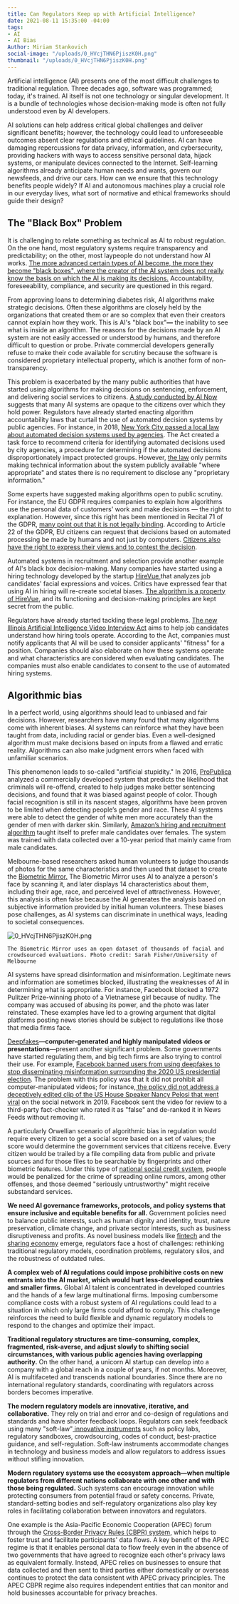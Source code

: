 ```yaml
---
title: Can Regulators Keep up with Artificial Intelligence?
date: 2021-08-11 15:35:00 -04:00
tags:
- AI
- AI Bias
Author: Miriam Stankovich
social-image: "/uploads/0_HVcjTHN6PjiszK0H.png"
thumbnail: "/uploads/0_HVcjTHN6PjiszK0H.png"
---
```


Artificial intelligence (AI) presents one of the most difficult challenges to traditional regulation. Three decades ago, software was programmed; today, it's trained. AI itself is not one technology or singular development. It is a bundle of technologies whose decision-making mode is often not fully understood even by AI developers.

AI solutions can help address critical global challenges and deliver significant benefits; however, the technology could lead to unforeseeable outcomes absent clear regulations and ethical guidelines. AI can have damaging repercussions for data privacy, information, and cybersecurity, providing hackers with ways to access sensitive personal data, hijack systems, or manipulate devices connected to the Internet. Self-learning algorithms already anticipate human needs and wants, govern our newsfeeds, and drive our cars. How can we ensure that this technology benefits people widely? If AI and autonomous machines play a crucial role in our everyday lives, what sort of normative and ethical frameworks should guide their design?

<!--more-->

## The "Black Box" Problem

It is challenging to relate something as technical as AI to robust regulation. On the one hand, most regulatory systems require transparency and predictability; on the other, most laypeople do not understand how AI works. [The more advanced certain types of AI become, the more they become "black boxes", where the creator of the AI system does not really know the basis on which the AI is making its decisions.](http://globalforumljd.com/new/sites/default/files/documents/resources/Artificial-Intelligence-White-Paper-Draft-5Oct2017.pdf) Accountability, foreseeability, compliance, and security are questioned in this regard.

From approving loans to determining diabetes risk, AI algorithms make strategic decisions. Often these algorithms are closely held by the organizations that created them or are so complex that even their creators cannot explain how they work. This is AI's "black box"**—** the inability to see what is inside an algorithm. The reasons for the decisions made by an AI system are not easily accessed or understood by humans, and therefore difficult to question or probe. Private commercial developers generally refuse to make their code available for scrutiny because the software is considered proprietary intellectual property, which is another form of non-transparency.

This problem is exacerbated by the many public authorities that have started using algorithms for making decisions on sentencing, enforcement, and delivering social services to citizens. [A study conducted by AI Now](https://www.wired.com/story/ai-experts-want-to-end-black-box-algorithms-in-government/) suggests that many AI systems are opaque to the citizens over which they hold power. Regulators have already started enacting algorithm accountability laws that curtail the use of automated decision systems by public agencies. For instance, in 2018, [New York City passed a local law about automated decision systems used by agencies](https://legistar.council.nyc.gov/LegislationDetail.aspx?ID=3137815&GUID=437A6A6D-62E1-47E2-9C42-461253F9C6D0&Options=&Search). The Act created a task force to recommend criteria for identifying automated decisions used by city agencies, a procedure for determining if the automated decisions disproportionately impact protected groups. However, [the law](https://news.bloomberglaw.com/tech-and-telecom-law/insight-ai-regulations-aim-at-eliminating-bias) only permits making technical information about the system publicly available "where appropriate" and states there is no requirement to disclose any "proprietary information."

Some experts have suggested making algorithms open to public scrutiny. For instance, the EU GDPR requires companies to explain how algorithms use the personal data of customers' work and make decisions — the right to explanation. However, since this right has been mentioned in Recital 71 of the GDPR, [many point out that it is not legally binding](https://www.wired.com/story/the-ai-chatbot-will-hire-you-now/). According to Article 22 of the GDPR, EU citizens can request that decisions based on automated processing be made by humans and not just by computers. [Citizens also have the right to express their views and to contest the decision](https://ec.europa.eu/info/law/law-topic/data-protection/reform/rights-citizens/my-rights/what-are-my-rights_en).

Automated systems in recruitment and selection provide another example of AI's black box decision-making. Many companies have started using a hiring technology developed by the startup [HireVue ](https://www.wired.com/story/the-ai-chatbot-will-hire-you-now/)that analyzes job candidates' facial expressions and voices. Critics have expressed fear that using AI in hiring will re-create societal biases. [The algorithm is a property of HireVue](https://www.technologyreview.com/f/614694/hirevue-ai-automated-hiring-discrimination-ftc-epic-bias/), and its functioning and decision-making principles are kept secret from the public.

Regulators have already started tackling these legal problems. [The new Illinois Artificial Intelligence Video Interview Act](http://www.ilga.gov/legislation/publicacts/fulltext.asp?Name=101-0260) aims to help job candidates understand how hiring tools operate. According to the Act, companies must notify applicants that AI will be used to consider applicants' "fitness" for a position. Companies should also elaborate on how these systems operate and what characteristics are considered when evaluating candidates. The companies must also enable candidates to consent to the use of automated hiring systems.

## Algorithmic bias

In a perfect world, using algorithms should lead to unbiased and fair decisions. However, researchers have many found that many algorithms come with inherent biases. AI systems can reinforce what they have been taught from data, including racial or gender bias. Even a well-designed algorithm must make decisions based on inputs from a flawed and erratic reality. Algorithms can also make judgment errors when faced with unfamiliar scenarios.

This phenomenon leads to so-called "artificial stupidity." In 2016, [ProPublica](https://www.propublica.org/article/machine-bias-risk-assessments-in-criminal-sentencing) analyzed a commercially developed system that predicts the likelihood that criminals will re-offend, created to help judges make better sentencing decisions, and found that it was biased against people of color. Though facial recognition is still in its nascent stages, algorithms have been proven to be limited when detecting people’s gender and race. These AI systems were able to detect the gender of white men more accurately than the gender of men with darker skin. Similarly, [Amazon’s hiring and recruitment algorithm](https://www.reuters.com/article/us-amazon-com-jobs-automation-insight-idUSKCN1MK08G) taught itself to prefer male candidates over females. The system was trained with data collected over a 10-year period that mainly came from male candidates.

Melbourne-based researchers asked human volunteers to judge thousands of photos for the same characteristics and then used that dataset to create the [Biometric Mirror.](https://futurism.com/the-byte/biased-ai-biometric-mirror) The Biometric Mirror uses AI to analyze a person's face by scanning it, and later displays 14 characteristics about them, including their age, race, and perceived level of attractiveness. However, this analysis is often false because the AI generates the analysis based on subjective information provided by initial human volunteers. These biases pose challenges, as AI systems can discriminate in unethical ways, leading to societal consequences.

![0_HVcjTHN6PjiszK0H.png](/uploads/0_HVcjTHN6PjiszK0H.png)

`The Biometric Mirror uses an open dataset of thousands of facial and crowdsourced evaluations. Photo credit: Sarah Fisher/University of Melbourne`

AI systems have spread disinformation and misinformation. Legitimate news and information are sometimes blocked, illustrating the weaknesses of AI in determining what is appropriate. For instance, Facebook blocked a 1972 Pulitzer Prize-winning photo of a Vietnamese girl because of nudity. The company was accused of abusing its power, and the photo was later reinstated. These examples have led to a growing argument that digital platforms posting news stories should be subject to regulations like those that media firms face.

[Deepfakes](https://www.techopedia.com/definition/33835/deepfake)—**computer-generated and highly manipulated videos or presentations**—present another significant problem. Some governments have started regulating them, and big tech firms are also trying to control their use. For example, [Facebook banned users from using deepfakes to stop disseminating misinformation surrounding the 2020 US presidential election](https://www.washingtonpost.com/technology/2019/06/12/top-ai-researchers-race-detect-deepfake-videos-we-are-outgunned/?tid=lk_inline_manual_2). The problem with this policy was that it did not prohibit all computer-manipulated videos; for instance,[ the policy did not address a deceptively edited clip of the US House Speaker Nancy Pelosi that went viral](https://www.washingtonpost.com/technology/2020/01/06/facebook-ban-deepfakes-sources-say-new-policy-may-not-cover-controversial-pelosi-video/) on the social network in 2019. Facebook sent the video for review to a third-party fact-checker who rated it as "false" and de-ranked it in News Feeds without removing it.

A particularly Orwellian scenario of algorithmic bias in regulation would require every citizen to get a social score based on a set of values; the score would determine the government services that citizens receive. Every citizen would be trailed by a file compiling data from public and private sources and for those files to be searchable by fingerprints and other biometric features. Under this type of [national social credit system](https://hbr.org/2019/11/when-algorithms-decide-whose-voice-will-be-heard?utm_campaign=hbr&utm_source=linkedin&utm_medium=social), people would be penalized for the crime of spreading online rumors, among other offenses, and those deemed "seriously untrustworthy" might receive substandard services.

**We need AI governance frameworks, protocols, and policy systems that ensure inclusive and equitable benefits for all.** Government policies need to balance public interests, such as human dignity and identity, trust, nature preservation, climate change, and private sector interests, such as business disruptiveness and profits. As novel business models like [fintech](https://www.investopedia.com/terms/f/fintech.asp) and the [sharing economy](https://www.investopedia.com/terms/s/sharing-economy.asp) emerge, regulators face a host of challenges: rethinking traditional regulatory models, coordination problems, regulatory silos, and the robustness of outdated rules.

**A complex web of AI regulations could impose prohibitive costs on new entrants into the AI market, which would hurt less-developed countries and smaller firms.** Global AI talent is concentrated in developed countries and the hands of a few large multinational firms. Imposing cumbersome compliance costs with a robust system of AI regulations could lead to a situation in which only large firms could afford to comply. This challenge reinforces the need to build flexible and dynamic regulatory models to respond to the changes and optimize their impact.

**Traditional regulatory structures are time-consuming, complex, fragmented, risk-averse, and adjust slowly to shifting social circumstances, with various public agencies having overlapping authority.** On the other hand, a unicorn AI startup can develop into a company with a global reach in a couple of years, if not months. Moreover, AI is multifaceted and transcends national boundaries. Since there are no international regulatory standards, coordinating with regulators across borders becomes imperative.

**The modern regulatory models are innovative, iterative, and collaborative.** They rely on trial and error and co-design of regulations and standards and have shorter feedback loops. Regulators can seek feedback using many "soft-law"[ innovative instruments](https://www2.deloitte.com/us/en/insights/industry/public-sector/future-of-regulation/regulating-emerging-technology.html) such as policy labs, regulatory sandboxes, crowdsourcing, codes of conduct, best-practice guidance, and self-regulation. Soft-law instruments accommodate changes in technology and business models and allow regulators to address issues without stifling innovation.

**Modern regulatory systems use the ecosystem approach—when multiple regulators from different nations collaborate with one other and with those being regulated.** Such systems can encourage innovation while protecting consumers from potential fraud or safety concerns. Private, standard-setting bodies and self-regulatory organizations also play key roles in facilitating collaboration between innovators and regulators.

One example is the Asia-Pacific Economic Cooperation (APEC) forum through the [Cross-Border Privacy Rules (CBPR) system](https://www.brookings.edu/research/regulating-for-a-digital-economy-understanding-the-importance-of-cross-border-data-flows-in-asia/), which helps to foster trust and facilitate participants' data flows. A key benefit of the APEC regime is that it enables personal data to flow freely even in the absence of two governments that have agreed to recognize each other's privacy laws as equivalent formally. Instead, APEC relies on businesses to ensure that data collected and then sent to third parties either domestically or overseas continues to protect the data consistent with APEC privacy principles. The APEC CBPR regime also requires independent entities that can monitor and hold businesses accountable for privacy breaches.